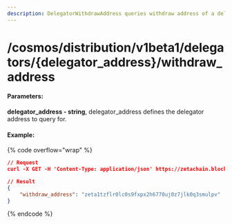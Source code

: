 ```yaml
---
description: DelegatorWithdrawAddress queries withdraw address of a delegator.
---
```


# /cosmos/distribution/v1beta1/delegators/{delegator\_address}/withdraw\_address

#### **Parameters:**

**delegator\_address - string**, delegator\_address defines the delegator address to query for.

#### Example:

{% code overflow="wrap" %}
```json
// Request
curl -X GET -H 'Content-Type: application/json' https://zetachain.blockpi.network/lcd/v1/<your-api-key>/cosmos/distribution/v1beta1/delegators/zeta1tzflr0lc0s9fxpx2h6770uj0z7jlk0q3smulpv/withdraw_address

// Result
{
    "withdraw_address": "zeta1tzflr0lc0s9fxpx2h6770uj0z7jlk0q3smulpv"
}
```
{% endcode %}
